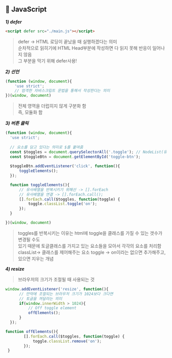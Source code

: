 ## 💛 JavaScript

<em><strong> 1) defer</strong></em>
  ```html
  <script defer src="./main.js"></script>
  ```
  > defer → HTML 로딩이 끝났을 때 실행하겠다는 의미<br>
  > 순차적으로 읽히기에 HTML Head부분에 작성하면 다 읽지 못해 반응이 일어나지 않음<br>
  > 그 부분을 막기 위해 defer사용!

<em><strong> 2) 선언</strong></em>
  ```js
  (function (window, document){
      'use strict'; 
      // 엄격한 자바스크립트 문법을 통해서 작성한다는 의미
  })(window, document)
  ```
  > 전체 영역을 더럽히지 않게 구분화 함<br>
  > 즉, 모듈화 함

<em><strong> 3) 버튼 클릭</strong></em>
  ```js
  (function (window, document){
    'use strict'; 
    
    // 요소를 담고 있다는 의미로 $를 붙여줌
    const $toggles = document.querySelectorAll('.toggle'); // NodeList(유사배열)
    const $toggleBtn = document.getElementById('toggle-btn');
    
    $toggleBtn.addEventListener('click', function(){
        toggleElements();
    });

    function toggleElements(){
        // 유사배열을 반복시키기 위해선 -> [].forEach
        // 유사배열을 연결 -> [].forEach.call();
        [].forEach.call($toggles, function(toggle) {
            toggle.classList.toggle('on');
        });
    }

  })(window, document)
  ```
  > toggles를 반복시키는 이유는 html에 toggle을 클래스를 가질 수 있는 갯수가 변경될 수도 <br>
  > 있기 때문에 토글클래스를 가지고 있는 요소들을 모아서 각각의 요소를 처리함<br>
  > classList→ 클래스를 제어해주는 요소
  > toggle → on이라는 없으면 추가해주고, 있으면 지우는 개념

<em><strong> 4) resize</strong></em>
  > 브라우저의 크기가 조절될 때 사용되는 것
  ```js
  window.addEventListener('resize', function(){
        // 만약에 조절되는 브라우저 크기가 1024보다 크다면
        // 토글을 꺼달라는 의미
        if(window.innerWidth > 1024){
            // Off toggle element
            offElements();
        }
    });

  function offElements(){
          [].forEach.call($toggles, function(toggle) {
              toggle.classList.remove('on');
          });
   }
  ```
